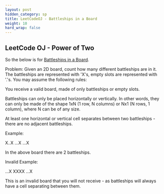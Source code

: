 ```yaml
---
layout: post
hidden_category: sp
title: LeetCodeOJ - Battleships in a Board
weight: 10
hard_wrap: false
---
```


## LeetCode OJ - Power of Two

So the below is for [Battleships in a Board](https://leetcode.com/problems/battleships-in-a-board/).

Problem:
Given an 2D board, count how many different battleships are in it. The battleships are represented with 'X's, empty slots are represented with '.'s. You may assume the following rules:

You receive a valid board, made of only battleships or empty slots.

Battleships can only be placed horizontally or vertically. In other words, they can only be made of the shape 1xN (1 row, N columns) or Nx1 (N rows, 1 column), where N can be of any size.


At least one horizontal or vertical cell separates between two battleships - there are no adjacent battleships.


Example:

X..X
...X
...X

In the above board there are 2 battleships.

Invalid Example:

...X
XXXX
...X

This is an invalid board that you will not receive - as battleships will always have a cell separating between them.
